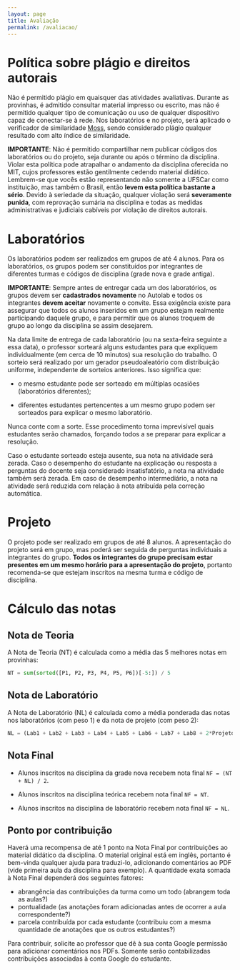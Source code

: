 ```yaml
---
layout: page
title: Avaliação
permalink: /avaliacao/
---
```


# Política sobre plágio e direitos autorais

Não é permitido plágio em quaisquer das atividades avaliativas. Durante as provinhas, é admitido consultar material impresso ou escrito, mas não é permitido qualquer tipo de comunicação ou uso de qualquer dispositivo capaz de conectar-se à rede. Nos laboratórios e no projeto, será aplicado o verificador de similaridade [Moss](https://theory.stanford.edu/~aiken/moss/), sendo considerado plágio qualquer resultado com alto índice de similaridade.

**IMPORTANTE**: Não é permitido compartilhar nem publicar códigos dos laboratórios ou do projeto, seja durante ou após o término da disciplina. Violar esta política pode atrapalhar o andamento da disciplina oferecida no MIT, cujos professores estão gentilmente cedendo material didático. Lembrem-se que vocês estão representando não somente a UFSCar como instituição, mas também o Brasil, então **levem esta política bastante a sério**. Devido à seriedade da situação, qualquer violação será **severamente punida**, com reprovação sumária na disciplina e todas as medidas administrativas e judiciais cabíveis por violação de direitos autorais.


# Laboratórios

Os laboratórios podem ser realizados em grupos de até 4 alunos. Para os laboratórios, os grupos podem ser constituídos por integrantes de diferentes turmas e códigos de disciplina (grade nova e grade antiga).

**IMPORTANTE**: Sempre antes de entregar cada um dos laboratórios, os grupos devem ser **cadastrados novamente** no Autolab e todos os integrantes **devem aceitar** novamente o convite. Essa exigência existe para assegurar que todos os alunos inseridos em um grupo estejam realmente participando daquele grupo, e para permitir que os alunos troquem de grupo ao longo da disciplina se assim desejarem.

Na data limite de entrega de cada laboratório (ou na sexta-feira seguinte a essa data), o professor sorteará alguns estudantes para que expliquem individualmente (em cerca de 10 minutos) sua resolução do trabalho. O sorteio será realizado por um gerador pseudoaleatório com distribuição uniforme, independente de sorteios anteriores. Isso significa que:

 * o mesmo estudante pode ser sorteado em múltiplas ocasiões (laboratórios diferentes);

 * diferentes estudantes pertencentes a um mesmo grupo podem ser sorteados para explicar o mesmo laboratório.

Nunca conte com a sorte. Esse procedimento torna imprevisível quais estudantes serão chamados, forçando todos a se preparar para explicar a resolução.

Caso o estudante sorteado esteja ausente, sua nota na atividade será zerada. Caso o desempenho do estudante na explicação ou resposta a perguntas do docente seja considerado insatisfatório, a nota na atividade também será zerada. Em caso de desempenho intermediário, a nota na atividade será reduzida com relação à nota atribuída pela correção automática.


# Projeto

O projeto pode ser realizado em grupos de até 8 alunos. A apresentação do projeto será em grupo, mas poderá ser seguida de perguntas individuais a integrantes do grupo. **Todos os integrantes do grupo precisam estar presentes em um mesmo horário para a apresentação do projeto**, portanto recomenda-se que estejam inscritos na mesma turma e código de disciplina.


# Cálculo das notas

## Nota de Teoria

A Nota de Teoria (NT) é calculada como a média das 5 melhores notas em provinhas:

```python
NT = sum(sorted([P1, P2, P3, P4, P5, P6])[-5:]) / 5
```

## Nota de Laboratório

A Nota de Laboratório (NL) é calculada como a média ponderada das notas nos laboratórios (com peso 1) e da nota de projeto (com peso 2):

```python
NL = (Lab1 + Lab2 + Lab3 + Lab4 + Lab5 + Lab6 + Lab7 + Lab8 + 2*Projeto) / 10
```

## Nota Final

 * Alunos inscritos na disciplina da grade nova recebem nota final `NF = (NT + NL) / 2`.

 * Alunos inscritos na disciplina teórica recebem nota final `NF = NT`.

 * Alunos inscritos na disciplina de laboratório recebem nota final `NF = NL`.


## Ponto por contribuição

Haverá uma recompensa de até 1 ponto na Nota Final por contribuições ao material didático da disciplina. O material original está em inglês, portanto é bem-vinda qualquer ajuda para traduzi-lo, adicionando comentários ao PDF (vide primeira aula da disciplina para exemplo). A quantidade exata somada à Nota Final dependerá dos seguintes fatores:

 * abrangência das contribuições da turma como um todo (abrangem toda as aulas?)
 * pontualidade (as anotações foram adicionadas antes de ocorrer a aula correspondente?)
 * parcela contribuída por cada estudante (contribuiu com a mesma quantidade de anotações que os outros estudantes?)

Para contribuir, solicite ao professor que dê à sua conta Google permissão para adicionar comentários nos PDFs. Somente serão contabilizadas contribuições associadas à conta Google do estudante.
